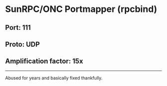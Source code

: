 # SunRPC/ONC Portmapper (rpcbind)
## Port: 111
## Proto: UDP
## Amplification factor: 15x
---

Abused for years and basically fixed thankfully.